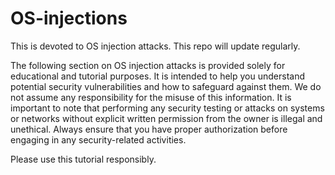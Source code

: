 # OS-injections
This is devoted to OS injection attacks. This repo will update regularly.


The following section on OS injection attacks is provided solely for educational and tutorial purposes. 
It is intended to help you understand potential security vulnerabilities and how to safeguard against them. 
We do not assume any responsibility for the misuse of this information. 
It is important to note that performing any security testing or attacks on systems or networks without explicit written permission from the owner is illegal and unethical. Always ensure that you have proper authorization before engaging in any security-related activities.

Please use this tutorial responsibly.
